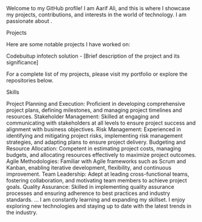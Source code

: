 <html>
Welcome to my GitHub profile! I am Aarif Ali, and this is where I showcase my projects, contributions, and interests in the world of technology. I am passionate about .

Projects

Here are some notable projects I have worked on:

Codebuitup infotech solution - [Brief description of the project and its significance]

For a complete list of my projects, please visit my portfolio <a href="[LinkedIn profile URL]"></a> or explore the repositories below.

Skills

Project Planning and Execution: Proficient in developing comprehensive project plans, defining milestones, and managing project timelines and resources.
Stakeholder Management: Skilled at engaging and communicating with stakeholders at all levels to ensure project success and alignment with business objectives.
Risk Management: Experienced in identifying and mitigating project risks, implementing risk management strategies, and adapting plans to ensure project delivery.
Budgeting and Resource Allocation: Competent in estimating project costs, managing budgets, and allocating resources effectively to maximize project outcomes.
Agile Methodologies: Familiar with Agile frameworks such as Scrum and Kanban, enabling iterative development, flexibility, and continuous improvement.
Team Leadership: Adept at leading cross-functional teams, fostering collaboration, and motivating team members to achieve project goals.
Quality Assurance: Skilled in implementing quality assurance processes and ensuring adherence to best practices and industry standards.
...
I am constantly learning and expanding my skillset. I enjoy exploring new technologies and staying up to date with the latest trends in the industry.
</html>
